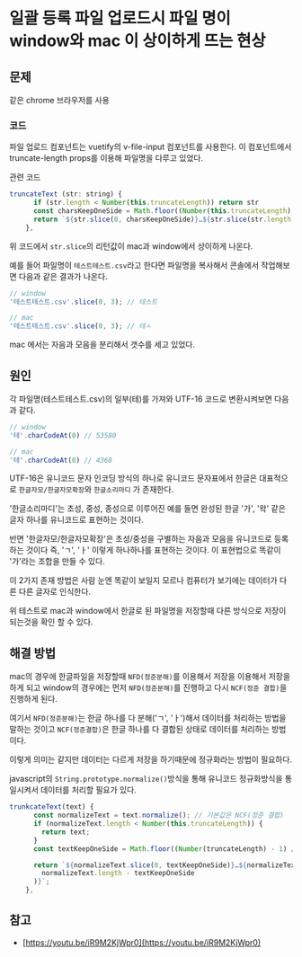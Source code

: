 # 일괄 등록 파일 업로드시 파일 명이 window와 mac 이 상이하게 뜨는 현상

## 문제

같은 chrome 브라우저를 사용

### 코드

파일 업로드 컴포넌트는 vuetify의 v-file-input 컴포넌트를 사용한다.
이 컴포넌트에서 truncate-length props를 이용해 파일명을 다루고 있었다.

관련 코드

``` javascript
truncateText (str: string) {
      if (str.length < Number(this.truncateLength)) return str
      const charsKeepOneSide = Math.floor((Number(this.truncateLength) - 1) / 2)
      return `${str.slice(0, charsKeepOneSide)}…${str.slice(str.length - charsKeepOneSide)}`
    },
```

위 코드에서 `str.slice`의 리턴값이 mac과 window에서 상이하게 나온다.

예를 들어 파일명이 `테스트테스트.csv`라고 한다면 파일명을 복사해서 콘솔에서 작업해보면 다음과 같은 결과가 나온다.

``` javascript
// window
'테스트테스트.csv'.slice(0, 3); // 테스트

// mac
'테스트테스트.csv'.slice(0, 3); // 테ㅅ
```

mac 에서는 자음과 모음을 분리해서 갯수를 세고 있었다.

## 원인

각 파일명(테스트테스트.csv)의 일부(테)를 가져와 UTF-16 코드로 변환시켜보면 다음과 같다.

``` javascript
// window
'테'.charCodeAt(0) // 53580

// mac
'테'.charCodeAt(0) // 4368
```

UTF-16은 유니코드 문자 인코딩 방식의 하나로 유니코드 문자표에서 한글은 대표적으로 `한글자모/한글자모확장`와 `한글소리마디` 가 존재한다.

'한글소리마디'는 초성, 중성, 종성으로 이루어진 예를 들면 완성된 한글 '가', '왁' 같은 글자 하나를 유니코드로 표현하는 것이다.

반면 '한글자모/한글자모확장'은 초성/중성을 구별하는 자음과 모음을 유니코드로 등록하는 것이다 즉, 'ㄱ', 'ㅏ' 이렇게 하나하나를 표현하는 것이다. 이 표현법으로 똑같이 '가'라는 조합을 만들 수 있다.

이 2가지 존재 방법은 사람 눈엔 똑같이 보일지 모르나 컴퓨터가 보기에는 데이터가 다른 다른 글자로 인식한다.

위 테스트로 mac과 window에서 한글로 된 파일명을 저장할때 다른 방식으로 저장이 되는것을 확인 할 수 있다.

## 해결 방법

mac의 경우에 한글파일을 저장할때 `NFD(정준분해)`를 이용해서 저장을 이용해서 저장을 하게 되고
window의 경우에는 먼저 `NFD(정준분해)`를 진행하고 다시 `NCF(정준 결합)`을 진행하게 된다.

여기서 `NFD(정준분해)`는 한글 하나를 다 분해('ㄱ', 'ㅏ')해서 데이터를 처리하는 방법을 말하는 것이고 `NCF(정준결합)`은 한글 하나를 다 결합된 상태로 데이터를 처리하는 방법이다.

이렇게 의미는 같지만 데이터는 다르게 저장을 하기때문에 정규화라는 방법이 필요하다.

javascript의 `String.prototype.normalize()`방식을 통해 유니코드 정규화방식을 통일시켜서 데이터를 처리할 필요가 있다.

``` javascript
trunkcateText(text) {
      const normalizeText = text.normalize(); // 기본값은 NCF(정준 결합)
      if (normalizeText.length < Number(this.truncateLength)) {
        return text;
      }
      const textKeepOneSide = Math.floor((Number(truncateLength) - 1) / 2);

      return `${normalizeText.slice(0, textKeepOneSide)}…${normalizeText.slice(
        normalizeText.length - textKeepOneSide
      )}`;
    },
```

## 참고

- [https://youtu.be/iR9M2KjWpr0](https://youtu.be/iR9M2KjWpr0)
